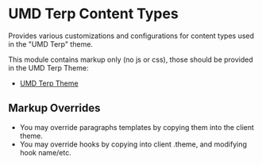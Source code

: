 # UMD Terp Content Types

Provides various customizations and configurations for content types used in the "UMD Terp" theme.

This module contains markup only (no js or css), those should be provided in the UMD Terp Theme:

 - [UMD Terp Theme](https://github.com/UMD-Digital/umd_terp)

## Markup Overrides
- You may override paragraphs templates by copying them into the client theme.
- You may override hooks by copying into client .theme, and modifying hook name/etc.
